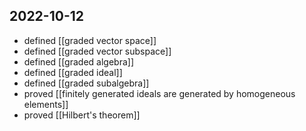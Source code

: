 ## 2022-10-12
- defined [[graded vector space]]
- defined [[graded vector subspace]]
- defined [[graded algebra]]
- defined [[graded ideal]]
- defined [[graded subalgebra]]
- proved [[finitely generated ideals are generated by homogeneous elements]]
- proved [[Hilbert's theorem]]